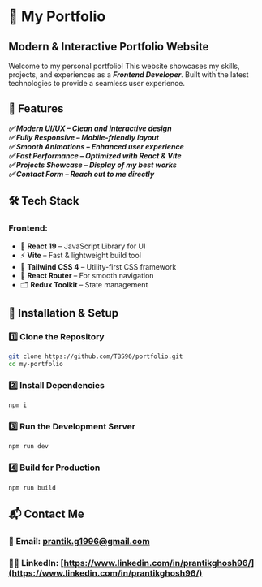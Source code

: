 # 🚀 My Portfolio
## Modern & Interactive Portfolio Website
Welcome to my personal portfolio! This website showcases my skills, projects, and experiences as a ***Frontend Developer***. Built with the latest technologies to provide a seamless user experience.


## 🌟 Features
***✅ Modern UI/UX – Clean and interactive design*** <br>
***✅ Fully Responsive – Mobile-friendly layout*** <br>
***✅ Smooth Animations – Enhanced user experience*** <br>
***✅ Fast Performance – Optimized with React & Vite*** <br>
***✅ Projects Showcase – Display of my best works*** <br>
***✅ Contact Form – Reach out to me directly***

## 🛠️ Tech Stack  
### **Frontend:** 
- 🚀 **React 19** – JavaScript Library for UI  
- ⚡ **Vite** – Fast & lightweight build tool  
- 🎨 **Tailwind CSS 4** – Utility-first CSS framework  
- 🔄 **React Router** – For smooth navigation  
- 🗂️ **Redux Toolkit** – State management


## 🚀 Installation & Setup
### 1️⃣ Clone the Repository
```bash
git clone https://github.com/TBS96/portfolio.git
cd my-portfolio
```
### 2️⃣ Install Dependencies
```bash
npm i
```
### 3️⃣ Run the Development Server
```bash
npm run dev
```
### 4️⃣ Build for Production
```bash
npm run build
```

## 📬 Contact Me
### 📧 Email: [prantik.g1996@gmail.com](mailto:prantik.g1996@gmail.com)
<!-- ### 🔗 Portfolio: www.yourportfolio.com -->
<!-- ### 🐦 Twitter: @yourhandle -->
### 👨‍💻 LinkedIn: [https://www.linkedin.com/in/prantikghosh96/](https://www.linkedin.com/in/prantikghosh96/)